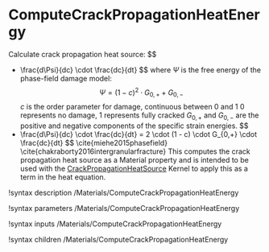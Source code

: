 # ComputeCrackPropagationHeatEnergy

Calculate crack propagation heat source:
$$
- \frac{d\Psi}{dc} \cdot \frac{dc}{dt}
$$
where $\Psi$ is the free energy of the phase-field damage model:
$$
\Psi = (1 - c)^2 \cdot G_{0,+} + G_{0,-}
$$
$c$ is the order parameter for damage, continuous between 0 and 1
0 represents no damage, 1 represents fully cracked
$G_{0,+}$ and $G_{0,-}$ are the positive and negative components
of the specific strain energies.
$$
- \frac{d\Psi}{dc} \cdot \frac{dc}{dt} = 2 \cdot (1 - c) \cdot G_{0,+} \cdot \frac{dc}{dt}
$$
\cite{miehe2015phasefield}
\cite{chakraborty2016intergranularfracture}
This computes the crack propagation heat source as a Material property
and is intended to be used with the
[CrackPropagationHeatSource](/Kernels/tensor_mechanics/CrackPropagationHeatSource.md)
Kernel to apply this as a term in the heat equation.

!syntax description /Materials/ComputeCrackPropagationHeatEnergy

!syntax parameters /Materials/ComputeCrackPropagationHeatEnergy

!syntax inputs /Materials/ComputeCrackPropagationHeatEnergy

!syntax children /Materials/ComputeCrackPropagationHeatEnergy
